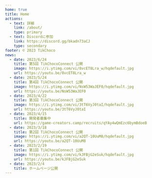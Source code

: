 ```yaml
---
home: true
title: Home
actions:
  - text: 詳細
    link: /about/
    type: primary
  - text: Discordに参加
    link: https://discord.gg/bkadn73aCJ
    type: secondary
footer: © 2023 TikChoco
news:
  - date: 2023/6/24
    title: 第5回 TikChocoConnect 公開
    image: https://i.ytimg.com/vi/8vcET8Lra_w/hqdefault.jpg
    url: https://youtu.be/8vcET8Lra_w
  - date: 2023/5/24
    title: 第4回 TikChocoConnect 公開
    image: https://i.ytimg.com/vi/NsW53WaJEF0/hqdefault.jpg
    url: https://youtu.be/NsW53WaJEF0
  - date: 2023/4/22
    title: 第3回 TikChocoConnect 公開
    image: https://i.ytimg.com/vi/3tT6VyJ0taI/hqdefault.jpg
    url: https://youtu.be/3tT6VyJ0taI
  - date: 2023/4/15
    title: 開発者募集中
    url: https://game-creators.camp/recruits/qYAy4wQmEzc6bymBdoeB
  - date: 2023/3/18
    title: 第2回 TikChocoConnect 公開
    image: https://i.ytimg.com/vi/a2QT-10UuM8/hqdefault.jpg
    url: https://youtu.be/a2QT-10UuM8
  - date: 2023/2/19
    title: 第1回 TikChocoConnect 公開
    image: https://i.ytimg.com/vi/kJFBjG2eSuk/hqdefault.jpg
    url: https://youtu.be/kJFBjG2eSuk
  - date: 2023/2/4
    title: ホームページ公開
---
```


<News />
